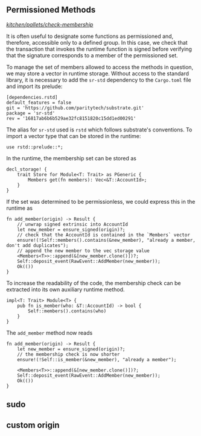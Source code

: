 ## Permissioned Methods
*[kitchen/pallets/check-membership](https://github.com/substrate-developer-hub/recipes/tree/master/kitchen/pallets/check-membership)*

It is often useful to designate some functions as permissioned and, therefore, accessible only to a defined group. In this case, we check that the transaction that invokes the runtime function is signed before verifying that the signature corresponds to a member of the permissioned set.

To manage the set of members allowed to access the methods in question, we may store a vector in runtime storage. Without access to the standard library, it is necessary to add the `sr-std` dependency to the `Cargo.toml` file and import its prelude:

```
[dependencies.rstd]
default_features = false
git = 'https://github.com/paritytech/substrate.git'
package = 'sr-std'
rev = '16817ab6b6b529ae32fc8151820c15dd1ed00291'
```

The alias for `sr-std` used is `rstd` which follows substrate's conventions. To import a vector type that can be stored in the runtime:

```rust, ignore
use rstd::prelude::*;
```

In the runtime, the membership set can be stored as 

```rust, ignore
decl_storage! {
    trait Store for Module<T: Trait> as PGeneric {
        Members get(fn members): Vec<&T::AccountId>;
    }
}
```

If the set was determined to be permissionless, we could express this in the runtime as 

```rust, ignore
fn add_member(origin) -> Result {
	// unwrap signed extrinsic into AccountId
	let new_member = ensure_signed(origin)?;
	// check that the AccountId is contained in the `Members` vector
	ensure!(!Self::members().contains(&new_member), "already a member, don't add duplicates");
	// append the new member to the vec storage value
	<Members<T>>::append(&[new_member.clone()])?;
	Self::deposit_event(RawEvent::AddMember(new_member));
	Ok(())
}
```

To increase the readability of the code, the membership check can be extracted into its own auxiliary runtime method.

```rust, ignore
impl<T: Trait> Module<T> {
    pub fn is_member(who: &T::AccountId) -> bool {
        Self::members().contains(who)
    }
}
```

The `add_member` method now reads

```rust, ignore
fn add_member(origin) -> Result {
	let new_member = ensure_signed(origin)?;
	// the membership check is now shorter
	ensure!(!Self::is_member(&new_member), "already a member");

	<Members<T>>::append(&[new_member.clone()])?;
	Self::deposit_event(RawEvent::AddMember(new_member));
	Ok(())
}
```

## sudo

## custom origin